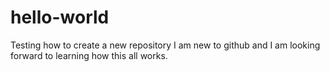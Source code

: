 # hello-world
Testing how to create a new repository
I am new to github and I am looking forward to learning how this all works.
